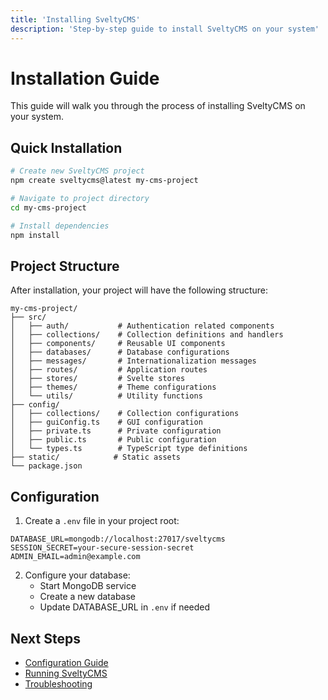 ```yaml
---
title: 'Installing SveltyCMS'
description: 'Step-by-step guide to install SveltyCMS on your system'
---
```


# Installation Guide

This guide will walk you through the process of installing SveltyCMS on your system.

## Quick Installation

```bash
# Create new SveltyCMS project
npm create sveltycms@latest my-cms-project

# Navigate to project directory
cd my-cms-project

# Install dependencies
npm install
```

## Project Structure

After installation, your project will have the following structure:

```
my-cms-project/
├── src/
│   ├── auth/           # Authentication related components
│   ├── collections/    # Collection definitions and handlers
│   ├── components/     # Reusable UI components
│   ├── databases/      # Database configurations
│   ├── messages/       # Internationalization messages
│   ├── routes/         # Application routes
│   ├── stores/         # Svelte stores
│   ├── themes/         # Theme configurations
│   └── utils/          # Utility functions
├── config/
│   ├── collections/    # Collection configurations
│   ├── guiConfig.ts    # GUI configuration
│   ├── private.ts      # Private configuration
│   ├── public.ts       # Public configuration
│   └── types.ts        # TypeScript type definitions
├── static/            # Static assets
└── package.json
```

## Configuration

1. Create a `.env` file in your project root:

```env
DATABASE_URL=mongodb://localhost:27017/sveltycms
SESSION_SECRET=your-secure-session-secret
ADMIN_EMAIL=admin@example.com
```

2. Configure your database:
   - Start MongoDB service
   - Create a new database
   - Update DATABASE_URL in `.env` if needed

## Next Steps

- [Configuration Guide](./04-Configuration.md)
- [Running SveltyCMS](./06-Running.md)
- [Troubleshooting](./07-Troubleshooting.md)

